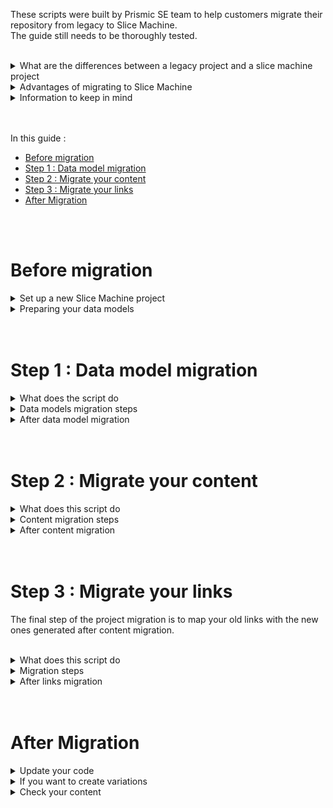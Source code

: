 These scripts were built by Prismic SE team to help customers migrate their repository from legacy to Slice Machine.<br/>
The guide still needs to be thoroughly tested.

<br/>

<details>
    <summary>
        What are the differences between a legacy project and a slice machine project
    </summary>

- Data models
    - Slices are shared between custom types
    - Slices can have variations
    - Slice can be organized in libraries

- Slice simulator
    - This is a features that previews your slice’s component as you update it in that’s slice `index.js`
    - It also enables screenshots of the component to be taken. The screenshot is then displayed in the slice library and in the editing platform

</details>

<details>
    <summary>
        Advantages of migrating to Slice Machine
    </summary>

- SliceMachine is the new way to build with Prismic, so using it will give access to new features and updates
- Slices are unified, they do not depend on a custom type
- Slice libraries and custom types can be shared between projects
- Your slices and custom types are centralized in your code
    - It becomes easier to follow your git workflow, you can version your slices
    - You can locally build your slice from scratch and iterate fast before delivering it by using the slice simulator

</details> 

<details>
    <summary>
        Information to keep in mind
    </summary>

- To migrate your project, your future project **must use Next.js or Nuxt.js** as they are currently (Nov 2022) the only frameworks supported by Slice Machine.
- This guide will walk you through the migration of a project using Next.js (would be the same with Nuxt.js).
- Needed setup for migration
    - You will need a new repository that is compatible with Slice Machine. To have one, you’ll need to set up a new Next.js or Nuxt.js repository.
        - This is because slices structure are changing with SliceMachine and this prevents any impact on production
    - In your legacy repository, you’ll need to set up a token for the Custom Types API (in Settings > API & Security > Custom Types API tab)
    - Your legacy and new repositories will both need the Import / Export feature enabled
- The Import / Export feature has limitations, here the main ones related to this migration :
    - Documents
        - All published documents are exported but not the releases, drafts, or archived documents.
        - You can import up to 200 documents. If you need to import more than 200 documents, you will need to zip the generated JSONs 200 by 200. You can launch 10 import jobs per hour.
    - Media
        - Images will be imported without private notes, copyright, and croppings.
        - If an image fields has a different image for each responsive view, the default one will be imported and the other responsive views will be ignored because responsive views are generated on the fly by the editing platform. We recommend you to make an inventory of the images and their responsive views in case you need to set them up after migration.
        - Retrying Import jobs several times could lead to duplicates in the Media Library.
    
    More information about the [Export tool limitations](https://prismic.io/docs/technologies/import-export#export-tool) and the [Import tool limitations](https://prismic.io/docs/technologies/import-export#import-tool) 
    
    With this migration you’re not affecting your production website, you are just extracting data models and content from your production repository.

</details> 

<br/>
<br/>

In this guide :
- [Before migration](#before-migration)
- [Step 1 : Data model migration](#step-1--data-model-migration)
- [Step 2 : Migrate your content](#step-2--migrate-your-content)
- [Step 3 : Migrate your links](#step-3--migrate-your-links)
- [After Migration](#after-migration)

<br/>
<br/>


# Before migration
<details>
    <summary>
        Set up a new Slice Machine project
    </summary>

  1. Create a new NextJS project
  2. [Set up Prismic](https://prismic.io/docs/technologies/setup-nextjs) and Slice Machine, in this process you will also create a new repository in your Prismic dashboard
  3. Check your configuration :
    - If you have **locales** in the legacy project, create the exact same in your new project
    - If you have **integration fields**, make sure to create the same integration fields in your new repository (same name)

</details>

<details>
    <summary>
    Preparing your data models
    </summary>

In your legacy project (in production or in an environment), make sure all the documents are identifiable so internal links can be reconciled.
- Every repeatable custom type must have a UID field set and filled in the associated documents.
- If UIDs are missing, links won’t be able to be migrated and you will have to manually map and reintegrate them after the process.
- Note: You can also use another field for reconciliation (you need to edit the script) but UID guarantees uniqueness, though it is recommended
</details>

<br/>
<br/>

# Step 1 : Data model migration

<details>
    <summary>
    What does the script do
    </summary>

- In this part, you will migrate your slices and custom types
- The script fetches your data models and outputs them in a a format supported by Slice Machine
- It also checks all slices making sure you don’t have multiple slices with the same ID but different structure.
- If needed it will generate new slices or merge slices in case of duplicate names
    - If you have multiple slices with the same ID
        - The first slice will be migrated as it is in `/slices/{key}`,
        - If the other slice have the same structure (same fields) they will be merged.
        - If they do not share the same structure, name and ID, a whole new slice will be created in `/slices/{key}-type_{ct.label}`, named with its id and its type id (`slice_id_type_type_id`)
        - You can then either keep them separated or create variations after migration - See [After migration](#after-migration) section
- All slices merged or created are then logged in a file used in the next step by the content migration script. This file also has data about the different slice zones available in your custom types.
</details>

<details>
    <summary>
        Data models migration steps
    </summary>

1. After installing sm-script, run `cd sm-scripts` then `npm install`
2. Create a `.env` file at the root of the script folder and create your `REPO`, `TOKEN` and `NEWREPO` 
    
    
    ```jsx
    REPO=[Your legacy repository id]
    TOKEN=[Your legacy repository token]
    NEWREPO=[Your Slice Machine repository id]
    ```
    
    The token value can be found in your legacy repository under **Settings > API & Security > Custom Type API tab**
3. **Follow this step if you have a mix of SharedSlices and legacy slices**
    </br> You need to let your Customer success manager know about it.
    </br> We created an additional script to run before Step 1 in order to avoid errors.    
    </br> Run `node copy-sm.mjs`.
    </br> This script fetches SharedSlices (slices created with slice machine) and generate the corresponding files in the `slices/` folder.

4. You need to make sure your project doesn't have a mix of SharedSlices (built with Slice Machine) and legacy slices. If it does, follow the previous step.
    </br> Run `node migrate-cts.mjs`.
    </br> This will generate `slices` and `customtypes` folders containing the migrated slices and custom types
5. Copy the `slices` and `customtypes` folders and paste them at the root of your NextJS app
6. Run `npm run slicemachine`
7. Check that all slices and custom types have been generated in Slice Machine
8. Still in SM, edit a slice and save the data model, it will generate the `slices/index.js` that lists all your slices. (you can then remove this change if you want and save again the data model)
9. Push to your changes
</details>

<details>
    <summary>
    After data model migration
    </summary>

- If you have integration fields
    - In the “Before Migration Setup” phase you should have done this : In your new repository, go to **Settings > Integration fields** and create your new integration field using the same data source as the one from your legacy repository
    - For the migrated slices using integration fields, update the `"catalog"` value in  `model.json` with the new endpoint generated in your new Prismic repository.
    - Push the slice to Prismic
- If you want to create libraries follow [this documentation](https://prismic.io/docs/slice-machine#slice-libraries)
</details>


<br/>
<br/>

# Step 2 : Migrate your content

<details>
    <summary>
    What does this script do
    </summary>

- This script will adapt the structure of the content to be compatible with Slice Machine data models relying on previously generated `logs.json` and exported documents from your legacy repository.
- It will also generate file names that can be handled by the import tool in case of multiple locales.
</details>

<details>
    <summary>
        Content migration steps
    </summary>

1. Export your content from the original legacy repository
2. Place the unziped files in `exports/legacy_docs`
3. Run `node migrate-content.js`
</details>

<details>
    <summary>
        After content migration
    </summary>

- Import the `migrated/content/content.zip` file in your Prismic slice machine project repository.
- If you want to check the documents, you will find all migrated files in `migrated/content/files`.
- If you have more than 200 documents to import, you will need to create multiple zip files to import them in your Prismic repository.
- If you are using GraphQuery, update your queries
    - Update the slices name if you changed them
    - Do not forget to add `variation` in the slices paths
    - Replace `body` with `slices`
    - Replace `repeat` with `items`
    - Replace `non-repeat` with `primary`
    - Example :
        
        ```jsx
        export const homeArticlesGraphQuery =`
        {
            homepage {
                slices {
                    ...on featured_articles {
                        variation {
                            ...on withContentRelationship {
                                items {
                                    linked_article {
                                        ...on blog_article {
                                            ...blog_articleFields
                                            author {
                                                ...on author {
                                                    name
                                                    image
                                                }
                                            }
                                        }
                                    }
                                }
                                primary {
                                    ...primaryFields
                                }
                            }
                        }
                    }
                }
            }
        }
        `
        ```

</details>

<br/>
<br/>

# Step 3 : Migrate your links

The final step of the project migration is to map your old links with the new ones generated after content migration.

<br/>

<details>
    <summary>
        What does this script do
    </summary>

- After migrating your content you’ll notice in the editing platform that all internal links are broken. That’s because the links are based on the legacy project documents ID.
- The last script reconciles the documents by building a comparison table between document types then updates the internal links.
- If you have a lot of documents, be careful, the script is using getDangerouslyAll method that returns all of your documents.

</details>

<details>
    <summary>
        Migration steps
    </summary>

1. From your SM repository, if it is not done, publish the release created after the import
2. Export the documents
3. Unzip the files and place them in the `exports/sm_docs`
4. Run `node migrate-links.mjs`

</details>

<details>
    <summary>
        After links migration
    </summary>

- If you want to check the documents, you will find all migrated files in `migrated/content/linked_files`.
- If you have more than 200 documents to import, you will need to create multiple zip files to import them in your Prismic repository.

1. Import  `migrated/content/links.zip` in your slice machine repository. This will create a release containing your documents with the new links. There’s no need to delete the documents that are already published.

2. Check the generated release that all links are not broken. You can check each file or preview the release to do so.

</details>

<br/>
<br/>

# After Migration

<details>
    <summary>
        Update your code
    </summary>

- Make sure all your react components in the correct `slice/ExampleSlice/index.js` file.
    - You will need to create an `index.js` file in each slice folder.  This step can be done after the whole migration project is done. Copy and paste your existing components in the `index.js` or build it from scratch using the slice simulator.
- Also don’t forget to update the components that use slices variations.
- Update your packages
    - If you copied your original components and pages to your new project, make sure the imported dependencies are the latest ones ([installed during the project set up](https://prismic.io/docs/setup-nextjs#run-setup-command).)
    - Package migration guides :
      - https://prismic.io/docs/prismic-client-v6-migration-guide
      - https://prismic.io/docs/prismic-react-v2-migration-guide

</details>

<details>
    <summary>
        If you want to create variations
    </summary>

  - Variations are versions of a slice and can only be created through Slice Machine.
  - Determine the slices to group into variations : [more information about variations](https://prismic.io/docs/technologies/slice-machine#add-a-slice-variation)
  - Example use case :
      - If you have 2 hero banner slices, one with a CTA and the other without a CTA, you should consider merging them into 1 slice using variations.
      - To do so, after after your data models are migrated, you can use the hero banner with CTA as the default slice. You’d add a variation to it called “Without CTA” via Slice Machine and paste the content of the second hero banner (without CTA) model.json default variation.
  - If you want to create variations, we recommend to follow the steps bellow after migrating the whole project.
  - You could also do so after migrating your data models but you should also make sure to log somewhere which slices are turned into variation to update your content accordingly afterwards.
    
    ```json
    {
        "id": "hero_section",
        ...
        "variations": [
            {
                "id": "default",
                    ...
                    "primary": {...},
                    "items": {...},
                    "imageUrl": "https://images.prismic.io/slice-machine/..."
            },
            {
                "id": "withTwoCtas", 
                    ...
                    "primary": {...},
                    "items": {...},
                    "imageUrl": "https://images.prismic.io/slice-machine/..."
            },
            {
                "id": "withoutCta",
                    ...
                    "primary": {...},
                    "items": {...},
                    "imageUrl": "https://images.prismic.io/slice-machine/..."
            }
        ]
    }
    ```
    
    1. After the script has ran choose the slices to merge into variations. Among them choose the one that will be the default variation. In the example “Hero section” will be the main slice.
    2. In Slice Machine, select the slice that will be the default (”Hero section”) and add a new variation  (”With two ctas” for example).
        
    3. Add the variations Hero Section structure
        1. From the original slice to merge (Hero Section With Two Ctas), copy the content of  `primary` and `items` objects.
        2. In the slice that will receive the variations (Hero section) `model.json`, in the corresponding variation (with id `with_two_ctas`) replace  `primary` and `items` objects with the content you’ve just copied
        3. Then delete the slice you merged (`HeroSectionWithTwoCtas/` ) from the `slices/` folder.
    4. Repeat the steps 2 and 3 for each variation
    5. Once you’re done creating all your variations, in Slice Machine push your changes
    6. Apply the variation in your content
       - Make sure to conditionally render the fields in your slice's `index.js`
       - Specify the variation to use in your migrated content

</details>

<details>
    <summary>
        Check your content
    </summary>

If a appear empty in the  :
  - It was probably merged. In that case, you’ll need to manually create the missing slice using Slice Machine
  - If it is similar to a slice that was already successfully migrated, we recommend creating a variation in that slice

</details>
